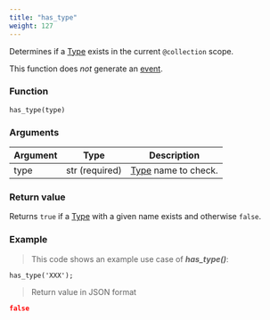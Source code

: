 ```yaml
---
title: "has_type"
weight: 127
---
```


Determines if a [Type](../../data-types/type) exists in the current `@collection` scope.

This function does *not* generate an [event](../../overview/events).

### Function

`has_type(type)`

### Arguments

Argument | Type | Description
-------- | ---- | -----------
type | str (required) | [Type](../../data-types/type) name to check.

### Return value

Returns `true` if a [Type](../../data-types/type) with a given name exists and otherwise `false`.

### Example

> This code shows an example use case of ***has_type()***:

```thingsdb,json_response
has_type('XXX');
```

> Return value in JSON format

```json
false
```
